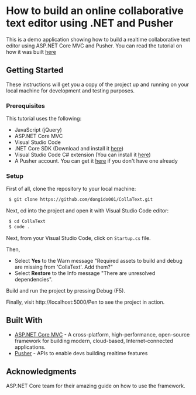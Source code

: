 # How to build an online collaborative text editor using .NET and Pusher

This is a demo application showing how to build a realtime collaborative text editor using ASP.NET Core MVC and Pusher. You can read the tutorial on how it was built [here](https://pusher.com)

## Getting Started

These instructions will get you a copy of the project up and running on your local machine for development and testing purposes.

### Prerequisites

This tutorial uses the following:

* JavaScript (jQuery) 
* ASP.NET Core MVC
* Visual Studio Code 
* .NET Core SDK (Download and install it [here](https://www.microsoft.com/net/download/core))
* Visual Studio Code C# extension (You can install it [here](https://code.visualstudio.com/))
* A Pusher account. You can get it [here](https://pusher.com/) if you don't have one already

### Setup

First of all, clone the repository to your local machine:
```sh
 $ git clone https://github.com/dongido001/CollaText.git
```

Next, cd into the project and open it with Visual Studio Code editor:

```sh
 $ cd CollaText
 $ code .
```

Next, from your Visual Studio Code, click on `Startup.cs` file.

Then,

- Select **Yes** to the Warn message "Required assets to build and debug are missing from 'CollaText'. Add them?"
- Select **Restore** to the Info message "There are unresolved dependencies".

Build and run the project by pressing Debug (F5).

Finally, visit http://localhost:5000/Pen to see the project in action.

## Built With

* [ASP.NET Core MVC](https://docs.microsoft.com/en-us/aspnet/core/) - A cross-platform, high-performance, open-source framework for building modern, cloud-based, Internet-connected applications.
* [Pusher](https://pusher.com/) - APIs to enable devs building realtime features

## Acknowledgments

ASP.NET Core team for their amazing guide on how to use the framework.
